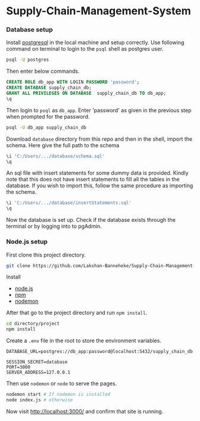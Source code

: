 # Supply-Chain-Management-System

### Database setup


Install [postgresql](https://www.postgresql.org/) in the local machine and setup correctly. Use following command on terminal to login to the `psql` shell as postgres user.
```bash
psql -U postgres
```

 Then enter below commands.

```sql
CREATE ROLE db_app WITH LOGIN PASSWORD 'password';
CREATE DATABASE supply_chain_db;
GRANT ALL PRIVILEGES ON DATABASE  supply_chain_db TO db_app;
\q
```

Then login to `psql` as `db_app`. Enter 'password' as given in the previous step when prompted for the password.

```bash
psql -U db_app supply_chain_db
```

Download `database` directory from this repo and then in the shell,
import the schema. Here give the full path to the schema

```sql
\i 'C:/Users/.../database/schema.sql'
\q
```

An sql file with insert statements for some dummy data is provided. Kindly note that this does not have insert statements to fill all the tables in the database. If you wish to import this, follow the same procedure as importing the schema.

```sql
\i 'C:/Users/.../database/insertStatements.sql'
\q
```

Now the database is set up.
Check if the database exists through the terminal or by logging into to pgAdmin.


### Node.js setup

First clone this project directory.

```bash
git clone https://github.com/Lakshan-Banneheke/Supply-Chain-Management-System.git
```

Install

* [node.js](https://nodejs.org/en/)
* [npm](https://www.npmjs.com/get-npm)
* [nodemon](https://www.npmjs.com/package/nodemon)



 After that go to the project directory and run `npm install`.

```bash
cd directory/project
npm install
```

Create a `.env` file in the root to store the environment variables.


```text
DATABASE_URL=postgres://db_app:password@localhost:5432/supply_chain_db

SESSION_SECRET=database
PORT=3000
SERVER_ADDRESS=127.0.0.1
```

Then use `nodemon` or `node` to serve the pages.

```bash
nodemon start # If nodemon is installed
node index.js # otherwise
```

Now visit <http://localhost:3000/> and confirm that site is running.
